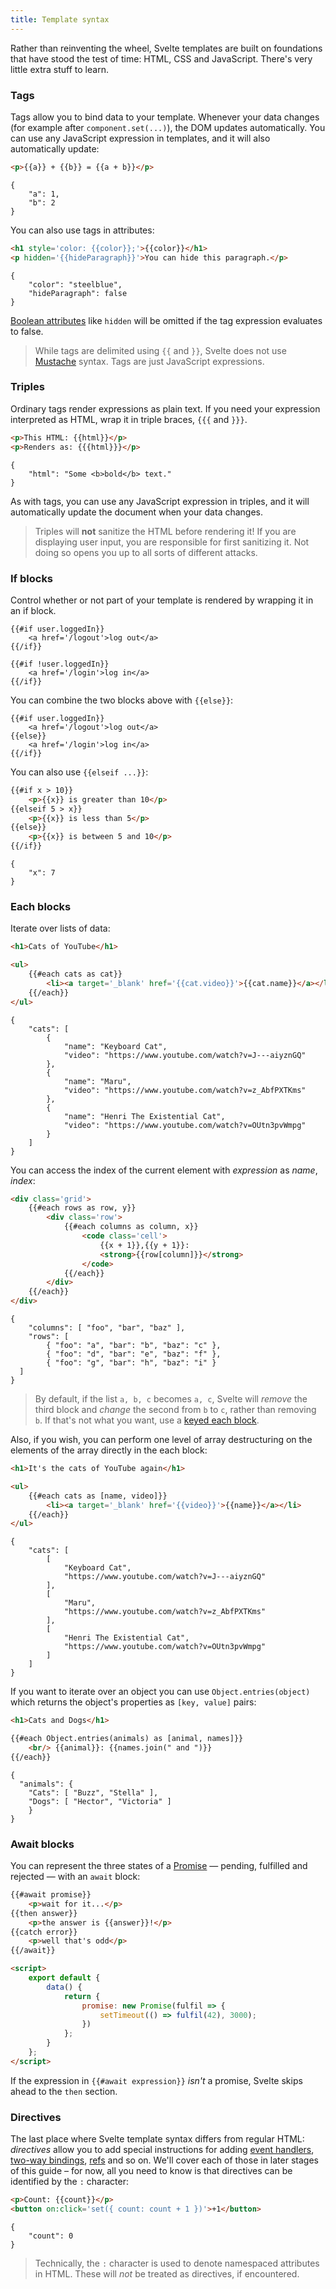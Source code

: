 ```yaml
---
title: Template syntax
---
```


Rather than reinventing the wheel, Svelte templates are built on foundations that have stood the test of time: HTML, CSS and JavaScript. There's very little extra stuff to learn.


### Tags

Tags allow you to bind data to your template. Whenever your data changes (for example after `component.set(...)`), the DOM updates automatically. You can use any JavaScript expression in templates, and it will also automatically update:

```html
<p>{{a}} + {{b}} = {{a + b}}</p>
```

```hidden-data
{
	"a": 1,
	"b": 2
}
```

You can also use tags in attributes:

```html
<h1 style='color: {{color}};'>{{color}}</h1>
<p hidden='{{hideParagraph}}'>You can hide this paragraph.</p>
```

```hidden-data
{
	"color": "steelblue",
	"hideParagraph": false
}
```
[Boolean attributes](https://www.w3.org/TR/html5/infrastructure.html#sec-boolean-attributes) like `hidden` will be omitted if the tag expression evaluates to false.

> While tags are delimited using `{{` and `}}`, Svelte does not use [Mustache](https://mustache.github.io/) syntax. Tags are just JavaScript expressions.


### Triples

Ordinary tags render expressions as plain text. If you need your expression interpreted as HTML, wrap it in triple braces, `{{{` and `}}}`.

```html
<p>This HTML: {{html}}</p>
<p>Renders as: {{{html}}}</p>
```

```hidden-data
{
	"html": "Some <b>bold</b> text."
}
```

As with tags, you can use any JavaScript expression in triples, and it will automatically update the document when your data changes.

> Triples will **not** sanitize the HTML before rendering it! If you are displaying user input, you are responsible for first sanitizing it. Not doing so opens you up to all sorts of different attacks.


### If blocks

Control whether or not part of your template is rendered by wrapping it in an if block.

```html-no-repl
{{#if user.loggedIn}}
	<a href='/logout'>log out</a>
{{/if}}

{{#if !user.loggedIn}}
	<a href='/login'>log in</a>
{{/if}}
```

You can combine the two blocks above with `{{else}}`:

```html-no-repl
{{#if user.loggedIn}}
	<a href='/logout'>log out</a>
{{else}}
	<a href='/login'>log in</a>
{{/if}}
```

You can also use `{{elseif ...}}`:

```html
{{#if x > 10}}
	<p>{{x}} is greater than 10</p>
{{elseif 5 > x}}
	<p>{{x}} is less than 5</p>
{{else}}
	<p>{{x}} is between 5 and 10</p>
{{/if}}
```

```hidden-data
{
	"x": 7
}
```

### Each blocks

Iterate over lists of data:

```html
<h1>Cats of YouTube</h1>

<ul>
	{{#each cats as cat}}
		<li><a target='_blank' href='{{cat.video}}'>{{cat.name}}</a></li>
	{{/each}}
</ul>
```

```hidden-data
{
	"cats": [
		{
			"name": "Keyboard Cat",
			"video": "https://www.youtube.com/watch?v=J---aiyznGQ"
		},
		{
			"name": "Maru",
			"video": "https://www.youtube.com/watch?v=z_AbfPXTKms"
		},
		{
			"name": "Henri The Existential Cat",
			"video": "https://www.youtube.com/watch?v=OUtn3pvWmpg"
		}
	]
}
```

You can access the index of the current element with *expression* as *name*, *index*:

```html
<div class='grid'>
	{{#each rows as row, y}}
		<div class='row'>
			{{#each columns as column, x}}
				<code class='cell'>
					{{x + 1}},{{y + 1}}:
					<strong>{{row[column]}}</strong>
				</code>
			{{/each}}
		</div>
	{{/each}}
</div>
```

```hidden-data
{
	"columns": [ "foo", "bar", "baz" ],
	"rows": [
		{ "foo": "a", "bar": "b", "baz": "c" },
		{ "foo": "d", "bar": "e", "baz": "f" },
		{ "foo": "g", "bar": "h", "baz": "i" }
  ]
}
```

> By default, if the list `a, b, c` becomes `a, c`, Svelte will *remove* the third block and *change* the second from `b` to `c`, rather than removing `b`. If that's not what you want, use a [keyed each block](guide#keyed-each-blocks).

Also, if you wish, you can perform one level of array destructuring on the elements of the array directly in the each block:

```html
<h1>It's the cats of YouTube again</h1>

<ul>
	{{#each cats as [name, video]}}
		<li><a target='_blank' href='{{video}}'>{{name}}</a></li>
	{{/each}}
</ul>
```

```hidden-data
{
	"cats": [
		[
			"Keyboard Cat",
			"https://www.youtube.com/watch?v=J---aiyznGQ"
		],
		[
			"Maru",
			"https://www.youtube.com/watch?v=z_AbfPXTKms"
		],
		[
			"Henri The Existential Cat",
			"https://www.youtube.com/watch?v=OUtn3pvWmpg"
		]
	]
}
```

If you want to iterate over an object you can use `Object.entries(object)`  which returns the object's properties as 
`[key, value]` pairs:

```html
<h1>Cats and Dogs</h1>

{{#each Object.entries(animals) as [animal, names]}}
    <br/> {{animal}}: {{names.join(" and ")}}
{{/each}}
```

```hidden-data
{
  "animals": {
	"Cats": [ "Buzz", "Stella" ],
  	"Dogs": [ "Hector", "Victoria" ]
	}
}
```

### Await blocks

You can represent the three states of a [Promise](https://developer.mozilla.org/en-US/docs/Web/JavaScript/Reference/Global_Objects/Promise) — pending, fulfilled and rejected — with an `await` block:

```html
{{#await promise}}
	<p>wait for it...</p>
{{then answer}}
	<p>the answer is {{answer}}!</p>
{{catch error}}
	<p>well that's odd</p>
{{/await}}

<script>
	export default {
		data() {
			return {
				promise: new Promise(fulfil => {
					setTimeout(() => fulfil(42), 3000);
				})
			};
		}
	};
</script>
```

If the expression in `{{#await expression}}` *isn't* a promise, Svelte skips ahead to the `then` section.


### Directives

The last place where Svelte template syntax differs from regular HTML: *directives* allow you to add special instructions for adding [event handlers](guide#event-handlers), [two-way bindings](guide#two-way-binding), [refs](guide#refs) and so on. We'll cover each of those in later stages of this guide – for now, all you need to know is that directives can be identified by the `:` character:

```html
<p>Count: {{count}}</p>
<button on:click='set({ count: count + 1 })'>+1</button>
```

```hidden-data
{
	"count": 0
}
```

> Technically, the `:` character is used to denote namespaced attributes in HTML. These will *not* be treated as directives, if encountered.
